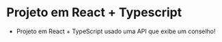 <h1>Projeto em React + Typescript</h1>

<ul> 
  <li>
    Projeto em React + TypeScript usado uma API que exibe um conselho!
  </li>
</ul>
